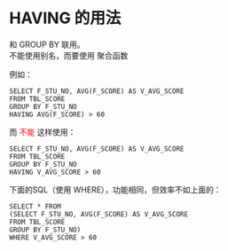 HAVING 的用法
===

和 GROUP BY 联用。  
不能使用别名，而要使用 聚合函数

例如：

	SELECT F_STU_NO, AVG(F_SCORE) AS V_AVG_SCORE
	FROM TBL_SCORE
	GROUP BY F_STU_NO
	HAVING AVG(F_SCORE) > 60

而 <font color='red'>不能</font> 这样使用：

	SELECT F_STU_NO, AVG(F_SCORE) AS V_AVG_SCORE
	FROM TBL_SCORE
	GROUP BY F_STU_NO
	HAVING V_AVG_SCORE > 60


下面的SQL（使用 WHERE），功能相同，但效率不如上面的：

	SELECT * FROM
	(SELECT F_STU_NO, AVG(F_SCORE) AS V_AVG_SCORE
	FROM TBL_SCORE
	GROUP BY F_STU_NO)
	WHERE V_AVG_SCORE > 60